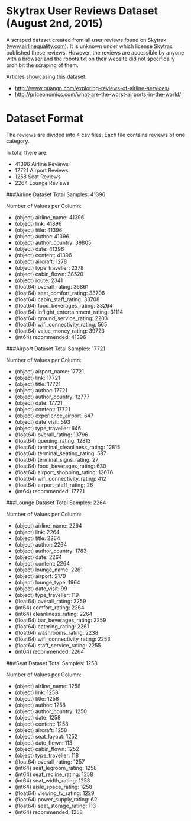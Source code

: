 # Skytrax User Reviews Dataset (August 2nd, 2015)
A scraped dataset created from all user reviews found on Skytrax (www.airlinequality.com). It is unknown under which license Skytrax published these reviews. However, the reviews are accessible by anyone with a browser and the robots.txt on their website did not specifically prohibit the scraping of them.

Articles showcasing this dataset:
  - http://www.quangn.com/exploring-reviews-of-airline-services/
  - http://priceonomics.com/what-are-the-worst-airports-in-the-world/

# Dataset Format

The reviews are divided into 4 csv files. Each file contains reviews of one category.

In total there are:
  - 41396 Airline Reviews
  - 17721 Airport Reviews
  - 1258 Seat Reviews
  - 2264 Lounge Reviews

###Airline Dataset
Total Samples: 41396

Number of Values per Column:
- (object) airline_name: 41396
- (object) link: 41396
- (object) title: 41396
- (object) author: 41396
- (object) author_country: 39805
- (object) date: 41396
- (object) content: 41396
- (object) aircraft: 1278
- (object) type_traveller: 2378
- (object) cabin_flown: 38520
- (object) route: 2341
- (float64) overall_rating: 36861
- (float64) seat_comfort_rating: 33706
- (float64) cabin_staff_rating: 33708
- (float64) food_beverages_rating: 33264
- (float64) inflight_entertainment_rating: 31114
- (float64) ground_service_rating: 2203
- (float64) wifi_connectivity_rating: 565
- (float64) value_money_rating: 39723
- (int64) recommended: 41396



###Airport Dataset
Total Samples: 17721

Number of Values per Column:
- (object) airport_name: 17721
- (object) link: 17721
- (object) title: 17721
- (object) author: 17721
- (object) author_country: 12777
- (object) date: 17721
- (object) content: 17721
- (object) experience_airport: 647
- (object) date_visit: 593
- (object) type_traveller: 646
- (float64) overall_rating: 13796
- (float64) queuing_rating: 12813
- (float64) terminal_cleanliness_rating: 12815
- (float64) terminal_seating_rating: 587
- (float64) terminal_signs_rating: 27
- (float64) food_beverages_rating: 630
- (float64) airport_shopping_rating: 12676
- (float64) wifi_connectivity_rating: 412
- (float64) airport_staff_rating: 26
- (int64) recommended: 17721



###Lounge Dataset
Total Samples: 2264

Number of Values per Column:
- (object) airline_name: 2264
- (object) link: 2264
- (object) title: 2264
- (object) author: 2264
- (object) author_country: 1783
- (object) date: 2264
- (object) content: 2264
- (object) lounge_name: 2261
- (object) airport: 2170
- (object) lounge_type: 1964
- (object) date_visit: 99
- (object) type_traveller: 119
- (float64) overall_rating: 2259
- (int64) comfort_rating: 2264
- (int64) cleanliness_rating: 2264
- (float64) bar_beverages_rating: 2259
- (float64) catering_rating: 2261
- (float64) washrooms_rating: 2238
- (float64) wifi_connectivity_rating: 2253
- (float64) staff_service_rating: 2255
- (int64) recommended: 2264



###Seat Dataset
Total Samples: 1258

Number of Values per Column:
- (object) airline_name: 1258
- (object) link: 1258
- (object) title: 1258
- (object) author: 1258
- (object) author_country: 1250
- (object) date: 1258
- (object) content: 1258
- (object) aircraft: 1258
- (object) seat_layout: 1252
- (object) date_flown: 113
- (object) cabin_flown: 1252
- (object) type_traveller: 118
- (float64) overall_rating: 1257
- (int64) seat_legroom_rating: 1258
- (int64) seat_recline_rating: 1258
- (int64) seat_width_rating: 1258
- (int64) aisle_space_rating: 1258
- (float64) viewing_tv_rating: 1229
- (float64) power_supply_rating: 62
- (float64) seat_storage_rating: 113
- (int64) recommended: 1258
